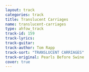 ```yaml
---
layout: track
categories: track
title: Translucent Carriages
name: translucent-carriages
type: ahfow_track
track-id: 159
track-lyrics: 
track-guitar: 
track-author: Tom Rapp
track-sort: "TRANSLUCENT CARRIAGES"
track-original: Pearls Before Swine
cover: true
---
```

